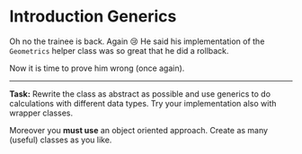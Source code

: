 # Introduction Generics
Oh no the trainee is back. Again :cry: 
He said his implementation of the `Geometrics` helper class was so great that he did a rollback.

Now it is time to prove him wrong (once again). 

---
**Task:** Rewrite the class as abstract as possible and use generics to do calculations with different data types.
Try your implementation also with wrapper classes.

Moreover you **must use** an object oriented approach. Create as many (useful) classes as you like.

